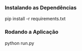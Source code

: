 ### Instalando as Dependências

pip install -r requirements.txt

### Rodando a Aplicação

python run.py
